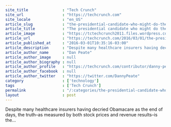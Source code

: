 ```yaml
---
site_title               : "Tech Crunch"
site_url                 : "https://techcrunch.com"
site_locale              : "en_US"
article_slug             : "the-presidential-candidate-who-might-do-the-most-for-your-healthcare-is-not-who-you-think"
article_title            : "The presidential candidate who might do the most for your healthcare is not who you think"
article_image            : "https://tctechcrunch2011.files.wordpress.com/2015/10/electionad-e1445861814943.jpg?w=764&h=400&crop=1"
article_url              : "https://techcrunch.com/2016/03/01/the-presidential-candidate-who-might-do-the-most-for-your-healthcare-is-not-who-you-think/"
article_published_at     : "2016-03-01T10:35:16-03:00"
article_description      : "Despite many healthcare insurers having decried Obamacare as the end of days, the truth–as measured by both stock prices and revenue results–is the..."
article_author_name      : "Dan Peate"
article_author_image     : null
article_author_biography : null
article_author_profile   : "https://techcrunch.com/contributor/danny-peate/"
article_author_facebook  : null
article_author_twitter   : "https://twitter.com/DannyPeate"
category                 : ['technology']
tags                     : ['Tech Crunch']
permalink                : "/:categories/the-presidential-candidate-who-might-do-the-most-for-your-healthcare-is-not-who-you-think/"
layout                   : post
---
```


Despite many healthcare insurers having decried Obamacare as the end of days, the truth–as measured by both stock prices and revenue results–is the...
